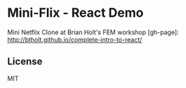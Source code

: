 # Mini-Flix - React Demo 
Mini Netflix Clone at Brian Holt's FEM workshop [gh-page]: http://btholt.github.io/complete-intro-to-react/

## License

MIT


